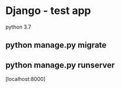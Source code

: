 # Django - test app


python 3.7

## python manage.py migrate

## python manage.py runserver

[localhost:8000]
